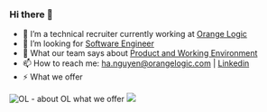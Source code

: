 ### Hi there 👋
- 🔭 I’m a technical recruiter currently working at [Orange Logic](https://www.orangelogic.com/)
- 👯 I’m looking for [Software Engineer](https://github.com/awesome-jobs/vietnam/issues/2786) 
- 💬 What our team says about [Product and Working Environment](https://vietnam.orangelogic.com/#team)
- 📫 How to reach me: ha.nguyen@orangelogic.com | [Linkedin](https://www.linkedin.com/in/ha-nguyen-01a752ba/)
- ⚡ What we offer

![OL - about OL   what we offer](https://user-images.githubusercontent.com/51194208/129319456-b725d41c-f9f6-45b1-b183-cc041bca31f2.png)
![](https://komarev.com/ghpvc/?username=hanguyenol&color=ff69b4)


<!--
**hanguyenOL/hanguyenol** is a ✨ _special_ ✨ repository because its `README.md` (this file) appears on your GitHub profile.

Here are some ideas to get you started:

- 🔭 I’m currently working on ...
- 🌱 I’m currently learning ...
- 👯 I’m looking to collaborate on ...
- 🤔 I’m looking for help with ...
- 💬 Ask me about ...
- 📫 How to reach me: ...
- 😄 Pronouns: ...
- ⚡ Fun fact: ...
-->

